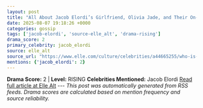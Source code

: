 ```yaml
---
layout: post
title: "All About Jacob Elordi’s Girlfriend, Olivia Jade, and Their On-Off Relationship History"
date: 2025-08-07 19:18:26 +0000
categories: gossip
tags: ['jacob-elordi', 'source-elle_alt', 'drama-rising']
drama_score: 2
primary_celebrity: jacob_elordi
source: elle_alt
source_url: "https://www.elle.com/culture/celebrities/a44665255/who-is-jacobi-elordi-girlfriend/"
mentions: {'jacob_elordi': 2}
---
```


**Drama Score:** 2 | **Level:** RISING **Celebrities Mentioned:** Jacob Elordi [Read full article at Elle Alt](https://www.elle.com/culture/celebrities/a44665255/who-is-jacobi-elordi-girlfriend/) --- *This post was automatically generated from RSS feeds. Drama scores are calculated based on mention frequency and source reliability.*